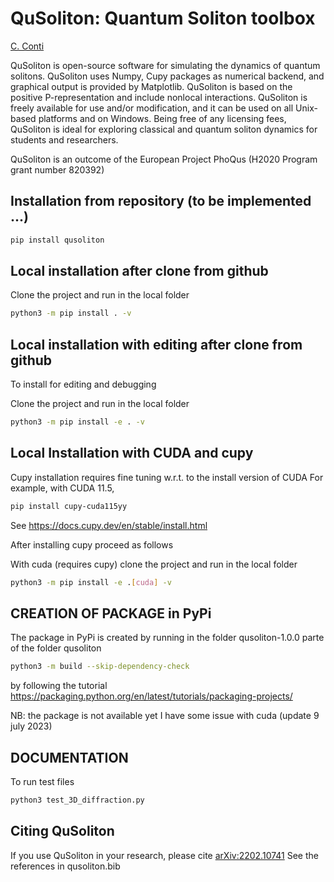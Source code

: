 QuSoliton: Quantum Soliton toolbox
==================================

[C. Conti](https://github.com/nonlinearxwaves)

QuSoliton is open-source software for simulating the dynamics of quantum solitons.
QuSoliton uses Numpy, Cupy packages as numerical backend, and graphical output is provided by Matplotlib.
QuSoliton is based on the positive P-representation and include nonlocal interactions.
QuSoliton is freely available for use and/or modification, and it can be used on all Unix-based platforms and on Windows.
Being free of any licensing fees, QuSoliton is ideal for exploring classical and quantum soliton dynamics for students and researchers.

QuSoliton is an outcome of the European Project PhoQus (H2020 Program grant number 820392)

Installation from repository (to be implemented ...)
------------------------------------

```bash
pip install qusoliton
```

Local installation after clone from github
------------------------------------------

Clone the project and run in the local folder
```bash
python3 -m pip install . -v
```
Local installation with editing after clone from github
------------------------------------------
To install for editing and debugging

Clone the project and run in the local folder
```bash
python3 -m pip install -e . -v
```


Local Installation with CUDA and cupy
-------------------------------------
Cupy installation requires fine tuning w.r.t. to the install version of CUDA
For example, with CUDA 11.5,
```bash
pip install cupy-cuda115yy
```
See https://docs.cupy.dev/en/stable/install.html


After installing cupy proceed as follows

With cuda (requires cupy) clone the project and run in the local folder
```bash
python3 -m pip install -e .[cuda] -v
```
CREATION OF PACKAGE in PyPi
---------------------------
The package in PyPi is created by running 
in the folder qusoliton-1.0.0 parte of the folder qusoliton

```bash
python3 -m build --skip-dependency-check
```

by following the tutorial
https://packaging.python.org/en/latest/tutorials/packaging-projects/

NB: the package is not available yet I have some issue with cuda (update 9 july 2023)


DOCUMENTATION
-------------

To run test files

```bash
python3 test_3D_diffraction.py
```


Citing QuSoliton
------------

If you use QuSoliton in your research, please cite [arXiv:2202.10741](https://arxiv.org/abs/2202.10741)
See the references in qusoliton.bib

